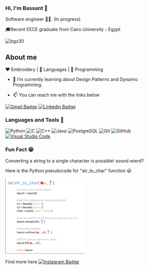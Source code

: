### Hi, I'm Bassant 👋

Software engineer :man_technologist:. (In progress)

🎓Recent EECE graduate from Cairo University - Egypt

<p align="left"> <img src="https://komarev.com/ghpvc/?username=bgz30" alt="bgz30" /> </p>

## About me 

:heart: Embroidery | :black_heart: Languages | :blue_heart: Programming

- 🌱 I’m currently learning about Design Patterns and Dynamic Programming.

- :mailbox: You can reach me with the links below
 
[![Gmail Badge](https://img.shields.io/badge/-Gmail-c14438?style=flat-square&logo=Gmail&logoColor=white&link=mailto:bassant.gamalzaid@gmail.com)](mailto:bassant.gamalzaid@gmail.com)
[![Linkedin Badge](https://img.shields.io/badge/-LinkedIn-blue?style=flat-square&logo=Linkedin&logoColor=white&link=https://www.linkedin.com/in/bassant-gamal-8bb42a107/)](https://www.linkedin.com/in/bassant-gamal-8bb42a107/)


### Languages and Tools :eyes:
![Python](https://img.shields.io/badge/-Python-000000?style=flat&logo=python)
![C](https://img.shields.io/badge/-C-000000?style=flat&logo=c)
![C++](https://img.shields.io/badge/-C++-000000?style=flat&logo=c%2B%2B)
![Java](https://img.shields.io/badge/-Java-000000?style=flat&logo=java)
![PostgreSQL](https://img.shields.io/badge/-PostgreSQL-336791?style=flat-square&logo=postgresql)
![Git](https://img.shields.io/badge/-Git-222222?style=flat&logo=git&logoColor=F05032)
![GitHub](https://img.shields.io/badge/-GitHub-222222?style=flat&logo=github&logoColor=181717)
[![Visual Studio Code](https://img.shields.io/badge/-VSCode-444444?style=flat&logo=visual-studio-code&logoColor=007ACC)](https://github.com/microsoft/vscode)

### Fun Fact :grin:
Converting a string to a single character is possible! sound wierd?

Here is the Python pseudocode for "str_to_char" function :smiley:

<img width="250" src="https://github.com/BGZ30/BGZ30/blob/master/str2char_implement2.png">

Find more here [![Instagram Badge](https://img.shields.io/badge/-Instagram-C13584?style=flat&logo=Instagram&logoColor=white)](https://www.instagram.com/string2char/)


<!--
**BGZ30/BGZ30** is a ✨ _special_ ✨ repository because its `README.md` (this file) appears on your GitHub profile.

Here are some ideas to get you started:

- 🔭 I’m currently working on ...
- 🌱 I’m currently learning ...
- 👯 I’m looking to collaborate on ...
- 🤔 I’m looking for help with ...
- 💬 Ask me about ...
- 📫 How to reach me: ...
- 😄 Pronouns: ...
- ⚡ Fun fact: ...
-->
